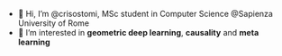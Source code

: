 - 👋 Hi, I’m @crisostomi, MSc student in Computer Science @Sapienza University of Rome
- 👀 I’m interested in **geometric deep learning**, **causality** and **meta learning**

<!---
crisostomi/crisostomi is a ✨ special ✨ repository because its `README.md` (this file) appears on your GitHub profile.
You can click the Preview link to take a look at your changes.
--->
